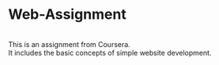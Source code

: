 # Web-Assignment
<br>
This is an assignment from Coursera.<br>
It includes the basic concepts of simple website development.
